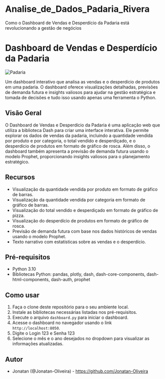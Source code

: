 # Analise_de_Dados_Padaria_Rivera
Como o Dashboard de Vendas e Desperdício da Padaria está revolucionando a gestão de negócios


# Dashboard de Vendas e Desperdício da Padaria

![Padaria](https://content.epadoca.com/images/padaria/padaria-rivera/icon_637509014078982364.png)

Um dashboard interativo que analisa as vendas e o desperdício de produtos em uma padaria. O dashboard oferece visualizações detalhadas, previsões de demanda futura e insights valiosos para ajudar na gestão estratégica e tomada de decisões e tudo isso usando apenas uma ferramenta o Python.

## Visão Geral
O Dashboard de Vendas e Desperdício da Padaria é uma aplicação web que utiliza a biblioteca Dash para criar uma interface interativa. Ele permite explorar os dados de vendas da padaria, incluindo a quantidade vendida por produto e por categoria, o total vendido e desperdiçado, e o desperdício de produtos em formato de gráfico de rosca. Além disso, o dashboard também apresenta a previsão de demanda futura usando o modelo Prophet, proporcionando insights valiosos para o planejamento estratégico.

## Recursos
- Visualização da quantidade vendida por produto em formato de gráfico de barras.
- Visualização da quantidade vendida por categoria em formato de gráfico de barras.
- Visualização do total vendido e desperdiçado em formato de gráfico de pizza.
- Visualização do desperdício de produtos em formato de gráfico de rosca.
- Previsão de demanda futura com base nos dados históricos de vendas usando o modelo Prophet.
- Texto narrativo com estatísticas sobre as vendas e o desperdício.

## Pré-requisitos
- Python 3.10
- Bibliotecas Python: pandas, plotly, dash, dash-core-components, dash-html-components, dash-auth, prophet

## Como usar
1. Faça o clone deste repositório para o seu ambiente local.
2. Instale as bibliotecas necessárias listadas nos pré-requisitos.
3. Execute o arquivo `dashboard.py` para iniciar o dashboard.
4. Acesse o dashboard no navegador usando o link `http://localhost:8050`.
5. Digite o Login 123 e Senha 123
6. Selecione o mês e o ano desejados no dropdown para visualizar as informações atualizadas.

## Autor
- Jonatan (@Jonatan-Oliveira) - https://github.com/Jonatan-Oliveira


